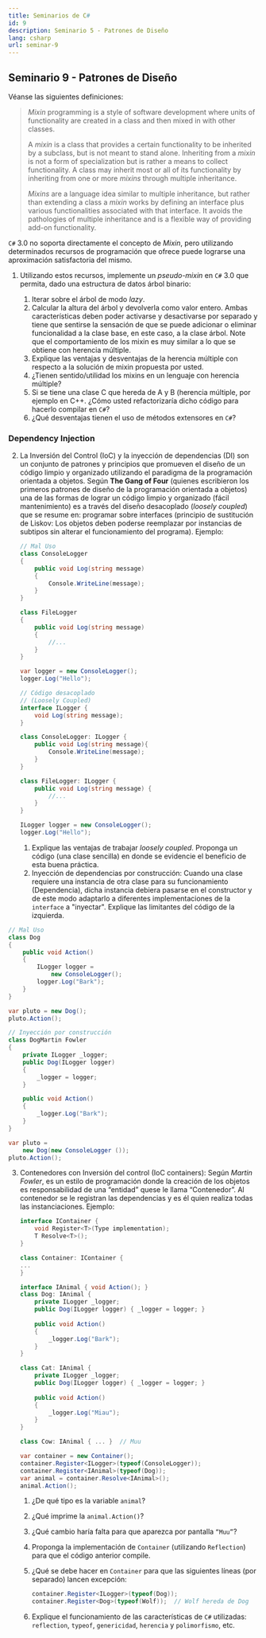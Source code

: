 ```yaml
---
title: Seminarios de C#
id: 9
description: Seminario 5 - Patrones de Diseño
lang: csharp
url: seminar-9
---
```


## Seminario 9 - Patrones de Diseño

Véanse las siguientes definiciones:

> *Mixin* programming is a style of software development where units of functionality are created in a
> class and then mixed in with other classes.
>
> A *mixin* is a class that provides a certain functionality to be inherited by a subclass, but is not meant
> to stand alone. Inheriting from a *mixin* is not a form of specialization but is rather a means to collect
> functionality. A class may inherit most or all of its functionality by inheriting from one or more *mixins*
> through multiple inheritance.
>
> *Mixins* are a language idea similar to multiple inheritance, but rather than extending a class a *mixin*
> works by defining an interface plus various functionalities associated with that interface. It avoids the
> pathologies of multiple inheritance and is a flexible way of providing add-on functionality.

`C#` 3.0 no soporta directamente el concepto de *Mixin*, pero utilizando determinados recursos de
programación que ofrece puede lograrse una aproximación satisfactoria del mismo. 

1. Utilizando estos recursos, implemente un *pseudo-mixin* en `C#` 3.0 que permita, dado una estructura de datos árbol
binario:

   1. Iterar sobre el árbol de modo *lazy*.
   2. Calcular la altura del árbol y devolverla como valor entero. Ambas características deben poder activarse y desactivarse 
   por separado y tiene que sentirse la sensación de que se puede adicionar o eliminar funcionalidad a la clase base, 
   en este caso, a la clase árbol. Note que el comportamiento de los mixin es muy similar a lo que se obtiene con herencia múltiple.
   3. Explique las ventajas y desventajas de la herencia múltiple con respecto a la solución de mixin
   propuesta por usted.
   4. ¿Tienen sentido/utilidad los mixins en un lenguaje con herencia múltiple?
   5. Si se tiene una clase C que hereda de A y B (herencia múltiple, por ejemplo en C++. ¿Cómo
   usted refactorizaría dicho código para hacerlo compilar en `C#`?
   6. ¿Qué desventajas tienen el uso de métodos extensores en `C#`?

### Dependency Injection

2. La Inversión del Control (IoC) y la inyección de dependencias (DI) son un
conjunto de patrones y principios que promueven el diseño de un código limpio y organizado
utilizando el paradigma de la programación orientada a objetos. Según **The Gang of Four** 
(quienes escribieron los primeros patrones de diseño de la programación orientada a objetos) una de las
formas de lograr un código limpio y organizado (fácil mantenimiento) es a través del diseño
desacoplado (*loosely coupled*) que se resume en: programar sobre interfaces (principio de sustitución
de Liskov: Los objetos deben poderse reemplazar por instancias de subtipos sin alterar el
funcionamiento del programa). Ejemplo:

   ```csharp
   // Mal Uso
   class ConsoleLogger 
   {
       public void Log(string message) 
       {
           Console.WriteLine(message);
       }
   }
   
   class FileLogger 
   {
       public void Log(string message) 
       {
           //...
       }
   }
   
   var logger = new ConsoleLogger();
   logger.Log("Hello"); 
   
   // Código desacoplado 
   // (Loosely Coupled)
   interface ILogger {
       void Log(string message);
   }
   
   class ConsoleLogger: ILogger {
       public void Log(string message){
           Console.WriteLine(message);
       }
   }
   
   class FileLogger: ILogger {
       public void Log(string message) {
           //...
       }
   }
   
   ILogger logger = new ConsoleLogger();
   logger.Log("Hello");
   ```

   1. Explique las ventajas de trabajar *loosely coupled*. Proponga un código (una clase sencilla) en
   donde se evidencie el beneficio de esta buena práctica.
   2. Inyección de dependencias por construcción: Cuando una clase requiere una instancia de
   otra clase para su funcionamiento (Dependencia), dicha instancia debiera pasarse en el
   constructor y de este modo adaptarlo a diferentes implementaciones de la `interface` a
   "inyectar". Explique las limitantes del código de la izquierda.

```csharp
// Mal Uso
class Dog
{
    public void Action()
    {
        ILogger logger = 
            new ConsoleLogger();
        logger.Log("Bark");
    }
} 

var pluto = new Dog();
pluto.Action(); 

// Inyección por construcción
class DogMartin Fowler
{
    private ILogger _logger;
    public Dog(ILogger logger)
    {
        _logger = logger;
    }

    public void Action()
    {
        _logger.Log("Bark");
    }
}

var pluto = 
    new Dog(new ConsoleLogger ());
pluto.Action();
```

3. Contenedores con Inversión del control (IoC containers): Según *Martin Fowler*, es un estilo
de programación donde la creación de los objetos es responsabilidad de una “entidad” quese le llama “Contenedor”.
Al contenedor se le registran las dependencias y es él quien realiza todas las instanciaciones. 
Ejemplo:

   ```csharp
   interface IContainer {
       void Register<T>(Type implementation);
       T Resolve<T>();
   }
   
   class Container: IContainer {
   ...
   }
   
   interface IAnimal { void Action(); }
   class Dog: IAnimal {
       private ILogger _logger;
       public Dog(ILogger logger) { _logger = logger; }
       
       public void Action()
       {
           _logger.Log("Bark");
       }
   }
   
   class Cat: IAnimal {
       private ILogger _logger;
       public Dog(ILogger logger) { _logger = logger; }
       
       public void Action()
       {
           _logger.Log("Miau");
       }
   }
   
   class Cow: IAnimal { ... }  // Muu
   
   var container = new Container();
   container.Register<ILogger>(typeof(ConsoleLogger));
   container.Register<IAnimal>(typeof(Dog));
   var animal = container.Resolve<IAnimal>();
   animal.Action();
   ```

   1. ¿De qué tipo es la variable `animal`?
   2. ¿Qué imprime la `animal.Action()`?
   3. ¿Qué cambio haría falta para que aparezca por pantalla `“Muu”`?
   4. Proponga la implementación de `Container` (utilizando `Reflection`) para que el código
        anterior compile.
   5. ¿Qué se debe hacer en `Container` para que las siguientes líneas (por separado) lancen
        excepción:

      ```csharp
      container.Register<ILogger>(typeof(Dog));
      container.Register<Dog>(typeof(Wolf));  // Wolf hereda de Dog
      ```

   6. Explique el funcionamiento de las características de `C#` utilizadas: `reflection`, `typeof`,
        `genericidad`, `herencia` y `polimorfismo`, etc.

